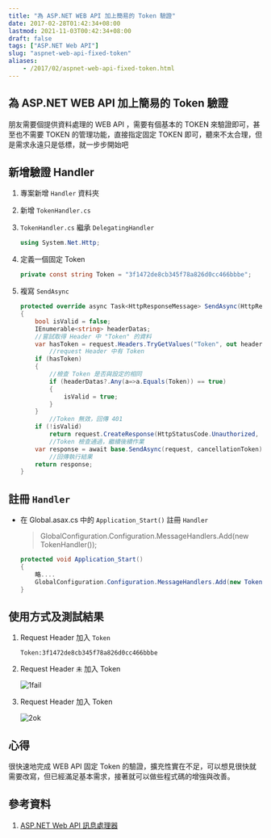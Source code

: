```yaml
---
title: "為 ASP.NET WEB API 加上簡易的 Token 驗證"
date: 2017-02-28T01:42:34+08:00
lastmod: 2021-11-03T00:42:34+08:00
draft: false
tags: ["ASP.NET Web API"]
slug: "aspnet-web-api-fixed-token"
aliases:
    - /2017/02/aspnet-web-api-fixed-token.html
---
```

## 為 ASP.NET WEB API 加上簡易的 Token 驗證

朋友需要個提供資料處理的 WEB API ，需要有個基本的 TOKEN 來驗證即可，甚至也不需要 TOKEN 的管理功能，直接指定固定 TOKEN 即可，聽來不太合理，但是需求永遠只是低標，就一步步開始吧

## 新增驗證 Handler

1. 專案新增 `Handler` 資料夾
2. 新增 `TokenHandler.cs`
3. `TokenHandler.cs` 繼承 `DelegatingHandler`

    ```cs
    using System.Net.Http;
    ```

4. 定義一個固定 Token

    ```cs
    private const string Token = "3f1472de8cb345f78a826d0cc466bbbe";
    ```

5. 複寫 `SendAsync`

    ```cs
    protected override async Task<HttpResponseMessage> SendAsync(HttpRequestMessage request, CancellationToken cancellationToken)
    {
        bool isValid = false;
        IEnumerable<string> headerDatas;
        //嘗試取得 Header 中 "Token" 的資料
        var hasToken = request.Headers.TryGetValues("Token", out headerDatas);
            //request Header 中有 Token
        if (hasToken)
        {
            //檢查 Token 是否與設定的相同
            if (headerDatas?.Any(a=>a.Equals(Token)) == true)
            {
                isValid = true;
            }
        }
            //Token 無效，回傳 401
        if (!isValid)
            return request.CreateResponse(HttpStatusCode.Unauthorized, "Unauthorized");
            //Token 檢查通過，繼續後續作業
        var response = await base.SendAsync(request, cancellationToken);
            //回傳執行結果
        return response;
    }
    ```

## 註冊 `Handler`

- 在 Global.asax.cs 中的 `Application_Start()` 註冊 `Handler`

    >GlobalConfiguration.Configuration.MessageHandlers.Add(new TokenHandler());

    ```cs
    protected void Application_Start()
    {
        略....
        GlobalConfiguration.Configuration.MessageHandlers.Add(new TokenHandler());
    }
    ```

## 使用方式及測試結果

1. Request Header 加入 `Token`

    ```log
    Token:3f1472de8cb345f78a826d0cc466bbbe
    ```

2. Request Header `未` 加入 Token

    ![1fail](https://cloud.githubusercontent.com/assets/3851540/22261295/58adbefa-e2a7-11e6-8447-c0d984920199.png)
3. Request Header 加入 Token

    ![2ok](https://cloud.githubusercontent.com/assets/3851540/22261297/58d94ab6-e2a7-11e6-97fa-8468c4cd41eb.png)

## 心得

很快速地完成 WEB API 固定 Token 的驗證，擴充性實在不足，可以想見很快就需要改寫，但已經滿足基本需求，接著就可以做些程式碼的增強與改善。

## 參考資料

1. [ASP.NET Web API 訊息處理器](http://huan-lin.blogspot.com/2013/01/aspnet-web-api-message-handlers.html)
